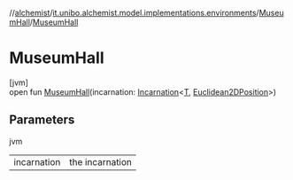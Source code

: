 //[alchemist](../../../index.md)/[it.unibo.alchemist.model.implementations.environments](../index.md)/[MuseumHall](index.md)/[MuseumHall](-museum-hall.md)

# MuseumHall

[jvm]\
open fun [MuseumHall](-museum-hall.md)(incarnation: [Incarnation](../../it.unibo.alchemist.model.interfaces/-incarnation/index.md)<[T](../../it.unibo.alchemist.model.implementations.linkingrules/-connection-beam/index.md), [Euclidean2DPosition](../../it.unibo.alchemist.model.implementations.positions/-euclidean2-d-position/index.md)>)

## Parameters

jvm

| | |
|---|---|
| incarnation | the incarnation |
